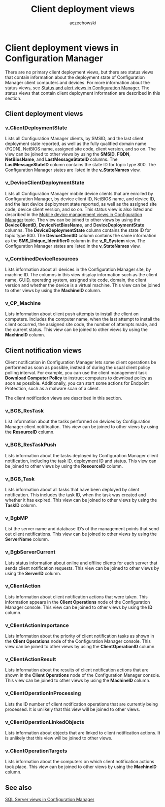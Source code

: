 ﻿---
title: Client deployment views
titleSuffix: Configuration Manager
description: Views that contain information about the deployment state of Configuration Manager client computers and devices.
ms.date: 04/30/2019
ms.prod: configuration-manager
ms.technology: configmgr-sdk
ms.topic: conceptual


ms.assetid: 35e57dfe-b6b5-483d-8c6f-00363b5417f5
author: aczechowski
ms.author: aaroncz
manager: dougeby
---

# Client deployment views in Configuration Manager

There are no primary client deployment views, but there are status views that contain information about the deployment state of Configuration Manager client computers and devices. For more information about the status views, see [Status and alert views in Configuration Manager](status-alert-views-configuration-manager.md). The status views that contain client deployment information are described in this section.

## Client deployment views

### v_ClientDeploymentState

Lists all Configuration Manager clients, by SMSID, and the last client deployment state reported, as well as the fully qualified domain name (FQDN), NetBIOS name, assigned site code, client version, and so on.
The view can be joined to other views by using the **SMSID**, **FQDN**, **NetBiosName**, and **LastMessageStateID** columns. The **LastMessageStateID** column contains the state ID for topic type 800. The Configuration Manager states are listed in the **v_StateNames** view.
 
### v_DeviceClientDeploymentState

Lists all Configuration Manager mobile device clients that are enrolled by Configuration Manager, by device client ID, NetBIOS name, and device ID, and the last device deployment state reported, as well as the assigned site code, device client version, and so on. This status view is also listed and described in the [Mobile device management views in Configuration Manager](mobile-device-management-views-configuration-manager.md)
 topic.
The view can be joined to other views by using the **DeviceClientID**, **DeviceNetBiosName**, and **DeviceDeploymentState** columns. The **DeviceDeploymentState** column contains the state ID for topic type 800. The **DeviceClientID** column contains the same information as the **SMS_Unique_Identifier0** column in the **v_R_System** view. The Configuration Manager states are listed in the **v_StateNames** view.
 
### v_CombinedDeviceResources

Lists information about all devices in the Configuration Manager site, by machine ID. The columns in this view display information such as the client name, GUID, operating system, assigned site code, domain, the client version and whether the device is a virtual machine.
This view can be joined to other views by using the **MachineID** column.
 
### v_CP_Machine

Lists information about client push attempts to install the client on computers. Includes the computer name, when the last attempt to install the client occurred, the assigned site code, the number of attempts made, and the current status.
This view can be joined to other views by using the **MachineID** column.

## Client notification views

Client notification in Configuration Manager lets some client operations be performed as soon as possible, instead of during the usual client policy polling interval. For example, you can use the client management task **Download Computer Policy** to instruct computers to download policy as soon as possible. Additionally, you can start some actions for Endpoint Protection, such as a malware scan of a client.

The client notification views are described in this section.

### v_BGB_ResTask

List information about the tasks performed on devices by Configuration Manager client notification.
This view can be joined to other views by using the **ResourceID** column.
 
### v_BGB_ResTaskPush

Lists information about the tasks deployed by Configuration Manager client notification, including the task ID, deployment ID and status.
This view can be joined to other views by using the **ResourceID** column.
 
### v_BGB_Task

Lists information about all tasks that have been deployed by client notification. This includes the task ID, when the task was created and whether it has expired.
This view can be joined to other views by using the **TaskID** column.
 
### v_BgbMP

List the server name and database ID’s of the management points that send out client notifications.
This view can be joined to other views by using the **ServerName** column.
 
### v_BgbServerCurrent

Lists status information about online and offline clients for each server that sends client notification requests.
This view can be joined to other views by using the **ServerID** column.
 
### v_ClientAction

Lists information about client notification actions that were taken. This information appears in the **Client Operations** node of the Configuration Manager console.
This view can be joined to other views by using the **ID** column.
 
### v_ClientActionImportance

Lists information about the priority of client notification tasks as shown in the **Client Operations** node of the Configuration Manager console.
This view can be joined to other views by using the **ClientOperationID** column.
 
### v_ClientActionResult

Lists information about the results of client notification actions that are shown in the **Client Operations** node of the Configuration Manager console.
This view can be joined to other views by using the **MachineID** column.
 
### v_ClientOperationInProcessing

Lists the ID number of client notification operations that are currently being processed.
It is unlikely that this view will be joined to other views.
 
### v_ClientOperationLinkedObjects

Lists information about objects that are linked to client notification actions.
It is unlikely that this view will be joined to other views.
 
### v_ClientOperationTargets

Lists information about the computers on which client notification actions took place.
This view can be joined to other views by using the **MachineID** column.

## See also

[SQL Server views in Configuration Manager](sql-server-views-configuration-manager.md)  
